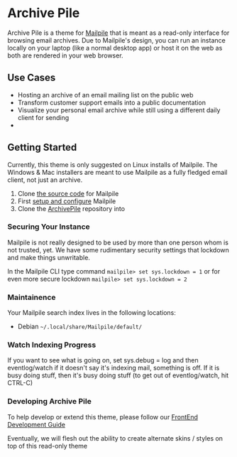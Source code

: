 Archive Pile
============

Archive Pile is a theme for [Mailpile](https://mailpile.is) that is meant as a read-only interface for browsing email archives. Due to Mailpile's design, you can run an instance locally on your laptop (like a normal desktop app) or host it on the web as both are rendered in your web browser.

## Use Cases

- Hosting an archive of an email mailing list on the public web
- Transform customer support emails into a public documentation
- Visualize your personal email archive while still using a different daily client for sending
- 

## Getting Started

Currently, this theme is only suggested on Linux installs of Mailpile. The Windows & Mac installers are meant to use Mailpile as a fully fledged email client, not just an archive.

1. Clone [the source code](https://github.com/mailpile/Mailpile) for Mailpile
2. First [setup and configure](https://github.com/mailpile/Mailpile/wiki/Getting-started-on-linux) Mailpile
2. Clone the [ArchivePile](https://github.com/TransparencyToolkit/ArchivePile) repository into 

### Securing Your Instance

Mailpile is not really designed to be used by more than one person whom is not trusted, yet. We have some rudimentary security settings that lockdown and make things unwritable. 

In the Mailpile CLI type command `mailpile> set sys.lockdown = 1` or for even more secure lockdown `mailpile> set sys.lockdown = 2`

### Maintainence

Your Mailpile search index lives in the following locations:

- Debian `~/.local/share/Mailpile/default/`


### Watch Indexing Progress

If you want to see what is going on, set sys.debug = log 
and then eventlog/watch
if it doesn't say it's indexing mail, something is off.
If it is busy doing stuff, then it's busy doing stuff
 (to get out of eventlog/watch, hit CTRL-C)


### Developing Archive Pile

To help develop or extend this theme, please follow our [FrontEnd Development Guide](https://github.com/pagekite/Mailpile/wiki/FrontEnd-Development-Guide)

Eventually, we will flesh out the ability to create alternate skins / styles on top of this read-only theme

